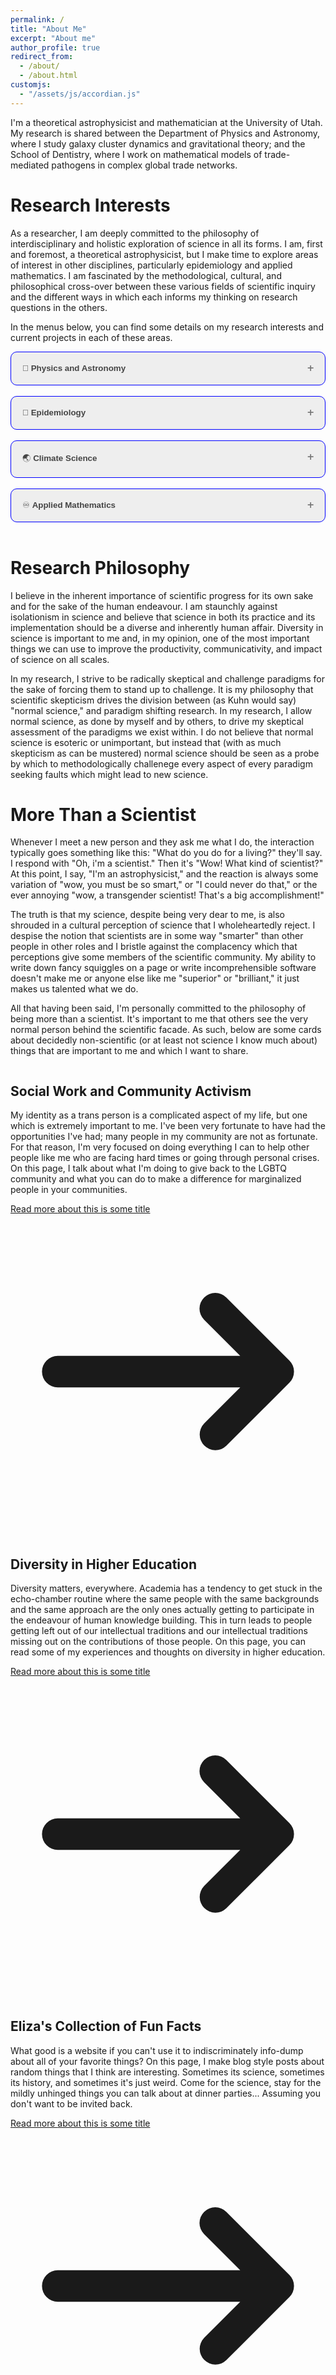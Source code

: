 ```yaml
---
permalink: /
title: "About Me"
excerpt: "About me"
author_profile: true
redirect_from: 
  - /about/
  - /about.html
customjs:
  - "/assets/js/accordian.js"
---
```


<style>
.accordion {
  background-color: #eee;
  border-radius: 10px;
  color: #444;
  cursor: pointer;
  padding: 18px;
  width: 100%;
  text-align: left;
  border: 1px solid blue;
  outline: none;
  transition: 0.4s;
}

/* Add a background color to the button if it is clicked on (add the .active class with JS), and when you move the mouse over it (hover) */
.active, .accordion:hover {
  background-color: #ccc;
}

/* Style the accordion panel. Note: hidden by default */
.panel {
  padding: 0 18px;
  background-color: white;
  max-height: 0px;
  overflow: hidden;
  transition: max-height 0.2s ease-out;
}
.accordion:after {
  content: '\02795'; /* Unicode character for "plus" sign (+) */
  font-size: 13px;
  color: #777;
  float: right;
  margin-left: 5px;
}

.active:after {
  content: "\2796"; /* Unicode character for "minus" sign (-) */
}
</style>

   I'm a theoretical astrophysicist and mathematician at the University of Utah. My research is shared between the Department of Physics
and Astronomy, where I study galaxy cluster dynamics and gravitational theory; and the School of Dentistry, where I work on mathematical models
of trade-mediated pathogens in complex global trade networks. 



Research Interests
==================

As a researcher, I am deeply committed to the philosophy of interdisciplinary and holistic exploration of science in all its
forms. I am, first and foremost, a theoretical astrophysicist, but I make time to explore areas of interest in other disciplines, particularly
epidemiology and applied mathematics. I am fascinated by the methodological, cultural, and philosophical cross-over between
these various fields of scientific inquiry and the different ways in which each informs my thinking on research questions in the others.

In the menus below, you can find some details on my research interests and current projects in each of these areas.

<div>
<button class="accordion"><b> &#128301; Physics and Astronomy</b></button>
<div class="panel">
<p>My research interests in physics focus on the nature of extragalactic phenomena and how they inform our understanding of
more fundamental physical truths. I'm particularly interested in the nature of gravity, dark matter, dark energy, and the cosmological history
of our universe. I believe that our understanding of each of these phenomena is incomplete and that one of the next frontiers in physics could occur 
due to a paradigm shift in the way we understand the dynamics of our universe.</p> 
<p>
Right now, my research largely focuses on galaxy clusters and their role in shaping our understanding of the universe. Galaxy clusters are
the largest relaxed structures in the universe and can tell us a lot about the nature of dark matter, gravity, and cosmology. Unfortunately, these
structures are not as well understood as we would like and many of the micro-physical processes underlying the hot, X-ray emitting gas in these systems
are incompletely described leading to systemic issues in our use of these systems for cosmology. My core focus is two-fold. Firstly, what are the 
relevant physical constraints on these systems? How does the plasma physics of the gaseous component drive phenomena? How can we better model these processes
to constrain our observational measurements? Secondly, how can galaxy clusters instruct us in the nature of gravity? Are they entirely self-consistent with General Relativity?
Modified gravity theories are known to break down in galaxy cluster regimes... Why does this happen? What can that tell us about the underlying nature of the universe?
</p>
<p>
To pursue this research, I work as a member of the <a href="https://www.astro.utah.edu/~wik/">X-ray Astrophysics group at the University of Utah</a> (led by Dr. Daniel R. Wik). I focus on analytic, semi-analytic, and numerical
models of phenomena in galaxy clusters in both standard gravitational paradigms and in modified paradigms. In doing this research, I have contributed to our theoretical
understanding of the dynamics of both modified gravity theories and galaxy clusters in general. I am also a very active software developer for numerical approaches to these problems. See
my software page for a description of my code projects and those that I make heavy use of!</p>
<h2>
Things I'm Thinking About Right Now
</h2>
<ul>
<li> MOND gravity theories are really successful in galaxies... Why do they suck in galaxy clusters? Why do they succeed in galaxies? </li>
<li> How can we improve the fidelity of our simulations of galaxy clusters to those observed in the real universe? </li>
<li> What drives the cosmological tensions we observe in galaxy clusters? </li>
<li> How does the microphysics of the ICM (turbulence, viscosity, etc.) impact or theoretical predictions? </li>
</ul>

</div>
</div>
<br>
<div><button class="accordion"> &#129440; <b>Epidemiology</b></button>
<div class="panel">
  <p>As an epidemiologist, I'm most interested in the applications of mathematical modeling to our predictions about emergent pathogens. With the increasing prevailance
of globalization in various regimes of our daily lives, pathogen emergence and rapid transmission is an ever increasing threat. To confront it, one needs to have a stable
understanding of the underlying dynamics of the threat. Unfortunately, COVID-19 illustrates that we still have a long way to come in this respect.</p>

<p>
At present, I'm working as part of the <a href="https://dentistry.utah.edu/research/labs/weller">Weller Lab</a> at the <a href="https://dentistry.utah.edu/research/labs/weller">University of Utah School of Dentistry</a> to model
emergent, trade-mediated pathogens. These pathogens, which could range from the relatively common <i>Salmonella enteritidis</i> to yet unknown entities of disease, are characterized by their mobility 
in the international food supply. My research interests are largely focused on asking questions regarding the epidemiological consequences of an emergent pathogen with the infectious potential of
a COVID-19 like epidemic. I work on designing mathematical models for the prediction and characterization of these threats as well as building early warning algorithms for these
emergent events.
</p>

<p>
In addition to my mathematical role in the lab, I also work on data science related projects. With the availability of massive, global, and diverse healthcare datasets, our lab focuses
much of its time on characterizing relationships between rare diseases, autoimmune disorders, and emergent pathogens. One of the most interesting questions we are working on is characterizing the capacity of
pathogenic entities to induce autoimmune responses in vulnerable patients.
</p>
</div>
</div>
<br>
<div><button class="accordion"> &#127759; <b>Climate Science</b></button>
<div class="panel">
  <p>As part of my work as an epidemiologist, I am very interested in exploring the role that climate change plays in the 
behavior of pathogens and the epidemics that they cause. The global impacts of climate change are extremely diverse and play out in many ways
which influence human disease. Food scarcity weakens immune response in those suffering from it and drives mass migration which is tied to epidemic outbreaks. Drought conditions
drive increased pathogen susceptibility in plants, which threatens our food supplies. All of these issues and others are the focus of my interests in climate science.
</p>
Currently, my work is focused on the way that drought induced pathogen susceptibility in plants underpinning our food supply can drive epidemic emergence and threaten
that food supply. I have been honored to engage in this research field as <a href="https://wilkescenter.utah.edu/">a Wilkes Scholar</a> at the University of Utah.
</div>
</div>
<br>
<div>
<button class="accordion"> &#9854;&#65039; <b>Applied Mathematics</b></button>
<div class="panel">
  <p>Applied mathematics is the backbone of everything I do in both epidemiology and in astrophysics. As such, much of my research in applied math is focused on relatively esoteric
questions regarding my other work. Nonetheless, research in mathematics is one of my favorite activities!</p>
<p>
Recently, I've been most interested in numerical analysis questions. I spend a lot of time characterizing algorithms for generating large scale networks from underlying datasets. In studying epidemiology in
the global food supply, I am required to characterize the underlying network structure which drives that phenomenology.
</p>
<p>
I also spend a lot of time building algorithms for various numerical analysis tasks in astrophysics. Currently, i'm really interested in interpolation methods for 
requiring physical models (say radial profiles of density or mass) to have the correct, physically reasonable, structures. This problem is one which is usually confronted in a case-by-case manner; however,
a more standard algorithm (while not ground breaking) would be extremely helpful in reducing the labor around many tasks of this type.
</p>
</div>
</div>
<br>

Research Philosophy
===================

I believe in the inherent importance of scientific progress for its own sake and for the sake of the human endeavour. I am staunchly against
isolationism in science and believe that science in both its practice and its implementation should be a diverse and inherently human affair. 
Diversity in science is important to me and, in my opinion, one of the most important things we can use to improve the productivity, communicativity, and impact of
science on all scales. 

In my research, I strive to be radically skeptical and challenge paradigms for the sake of forcing them to stand up to challenge. It is my philosophy that
scientific skepticism drives the division between (as Kuhn would say) "normal science," and paradigm shifting research. In my research, I allow normal science, as done by myself and by others, to
drive my skeptical assessment of the paradigms we exist within. I do not believe that normal science is esoteric or unimportant, but instead that (with as much 
skepticism as can be mustered) normal science should be seen as a probe by which to methodologically challenege every aspect of every paradigm seeking faults which might lead to
new science.

More Than a Scientist
=====================

Whenever I meet a new person and they ask me what I do, the interaction typically goes something like this: "What do you do for a living?" they'll say. I respond with "Oh, i'm a scientist." Then it's "Wow! What kind of scientist?" 
At this point, I say, "I'm an astrophysicist," and the reaction is always some variation of "wow, you must be so smart," or "I could never do that," or the 
ever annoying "wow, a transgender scientist! That's a big accomplishment!"

<p>
The truth is that my science, despite being very dear to me, is also shrouded in a cultural perception of science that I wholeheartedly reject. I despise the notion that scientists are
in some way "smarter" than other people in other roles and I bristle against the complacency which that perceptions give some members of the scientific
community. My ability to write down fancy squiggles on a page or write incomprehensible software doesn't make me or anyone else like me "superior" or "brilliant," it just makes us talented what we do.
</p>
<p>
All that having been said, I'm personally committed to the philosophy of being more than a scientist. It's important to me that others see the very normal person behind the scientific facade. As such, below are some cards about decidedly non-scientific (or at least not science I know much about) things that are important to me and
which I want to share.
</p>

<link rel="stylesheet" href="/assets/css/cards.css">
<section class="farticles">
  <farticle>
    <div class="farticle-wrapper">
      <figure>
        <img src="/images/620-1.jpg" alt="" >
      </figure>
      <div class="farticle-body">
        <h2>Social Work and Community Activism</h2>
        <p>
          My identity as a trans person is a complicated aspect of my life, but one which is extremely important to me. I've been
            very fortunate to have had the opportunities I've had; many people in my community are not as fortunate. For that reason, I'm very
            focused on doing everything I can to help other people like me who are facing hard times or going through personal crises. On this page, I talk about what
            I'm doing to give back to the LGBTQ community and what you can do to make a difference for marginalized people in your communities.
        </p>
        <a href="https://eliza-diggins.github.io/service.html" class="read-more">
          Read more <span class="sr-only">about this is some title</span>
          <svg xmlns="http://www.w3.org/2000/svg" class="icon" viewBox="0 0 20 20" fill="currentColor">
            <path fill-rule="evenodd" d="M12.293 5.293a1 1 0 011.414 0l4 4a1 1 0 010 1.414l-4 4a1 1 0 01-1.414-1.414L14.586 11H3a1 1 0 110-2h11.586l-2.293-2.293a1 1 0 010-1.414z" clip-rule="evenodd" />
          </svg>
        </a>
      </div>
    </div>
  </farticle>
  <farticle>

<div class="farticle-wrapper">
<figure>
<img src="/images/LGBTIQA-Illustration.png" alt="" />
</figure>
<div class="farticle-body">
<h2>Diversity in Higher Education</h2>
<p>
Diversity matters, everywhere. Academia has a tendency to get stuck in the echo-chamber routine where the same people with the same backgrounds and the same approach are the only ones actually
    getting to participate in the endeavour of human knowledge building. This in turn leads to people getting left out of our intellectual traditions and our intellectual traditions missing out on the
    contributions of those people. On this page, you can read some of my experiences and thoughts on diversity in higher education.
</p>
<a href="https://eliza-diggins.github.io/diversity.html" class="read-more">
Read more <span class="sr-only">about this is some title</span>
<svg xmlns="http://www.w3.org/2000/svg" class="icon" viewBox="0 0 20 20" fill="currentColor">
<path fill-rule="evenodd" d="M12.293 5.293a1 1 0 011.414 0l4 4a1 1 0 010 1.414l-4 4a1 1 0 01-1.414-1.414L14.586 11H3a1 1 0 110-2h11.586l-2.293-2.293a1 1 0 010-1.414z" clip-rule="evenodd" />
</svg>
</a>
</div>
</div>
  </farticle>
  <farticle>
<div class="farticle-wrapper">
<figure>
<img src="/images/1-snapping-turtle.jpg" alt="" />
</figure>
<div class="farticle-body">
<h2>Eliza's Collection of Fun Facts</h2>
<p>
What good is a website if you can't use it to indiscriminately info-dump about all of your favorite things? On this page, I make blog style posts about
    random things that I think are interesting. Sometimes its science, sometimes its history, and sometimes it's just weird. Come for the science, stay for the mildly unhinged
    things you can talk about at dinner parties... Assuming you don't want to be invited back.
</p>
<a href="https://eliza-diggins.github.io/fun_facts/" class="read-more">
Read more <span class="sr-only">about this is some title</span>
<svg xmlns="http://www.w3.org/2000/svg" class="icon" viewBox="0 0 20 20" fill="currentColor">
<path fill-rule="evenodd" d="M12.293 5.293a1 1 0 011.414 0l4 4a1 1 0 010 1.414l-4 4a1 1 0 01-1.414-1.414L14.586 11H3a1 1 0 110-2h11.586l-2.293-2.293a1 1 0 010-1.414z" clip-rule="evenodd" />
</svg>
</a>
</div>
</div>
  </farticle>
</section>

<script type='text/javascript' src='/assets/js/accordian.js'>

</script>